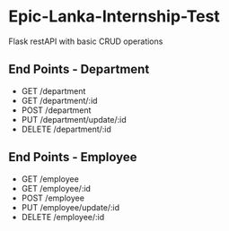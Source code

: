 # Epic-Lanka-Internship-Test
Flask restAPI with basic CRUD operations

## End Points - Department
* GET /department
* GET /department/:id
* POST /department
* PUT /department/update/:id
* DELETE /department/:id

## End Points - Employee
* GET /employee
* GET /employee/:id
* POST /employee
* PUT /employee/update/:id
* DELETE /employee/:id
